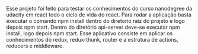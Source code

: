 Esse projeto foi feito para testar os conhecimentos do curso nanodegree da udacity em react todo o ciclo de vida do react. Para rodar a aplicação basta executar o comando npm install dentro do diretorio raiz do projeto e logo depois npm start. Dentro do diretório api-server deve-se executar npm install, logo depois npm start. Esse aplicativo consiste em aplicar os conhecimentos do redux, redux-thunk, router e a estrutura de actions, reducers e middleware.